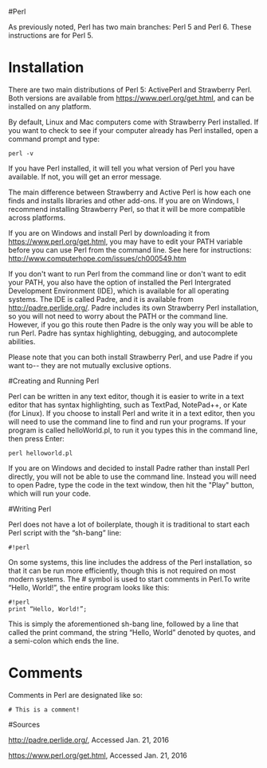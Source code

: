 #Perl

As previously noted, Perl has two main branches: Perl 5 and Perl 6. These instructions are for Perl 5.

# Installation

There are two main distributions of Perl 5: ActivePerl and Strawberry Perl. Both versions
are available from https://www.perl.org/get.html, and can be installed on any platform. 

By default, Linux and Mac computers come with Strawberry Perl installed.  If you want to check 
to see if your computer already has Perl installed, open a command prompt and type:

```
perl -v
```

If you have Perl installed, it will tell you what version of Perl you have available.  If not, you will 
get an error message.

The main difference between Strawberry and Active Perl is how each one finds and installs libraries and 
other add-ons.  If you are on Windows, I recommend installing Strawberry Perl, so that it will be more 
compatible across platforms.

If you are on Windows and install Perl by downloading it from https://www.perl.org/get.html, you may have to edit your 
PATH variable before you can use Perl from the command line.  See here for instructions: http://www.computerhope.com/issues/ch000549.htm

If you don't want to run Perl from the command line or don't want to edit your PATH, you also have the option of installed the Perl  Intergrated Development Environment (IDE), which is available for all operating systems.  The IDE is called Padre, and it is available from http://padre.perlide.org/.  Padre includes its own Strawberry Perl installation, so you will not need to worry about the PATH or the command line.  However, if you go this route then Padre is the only way you will be able to run Perl.  Padre has syntax highlighting, debugging, and autocomplete abilities.

Please note that you can both install Strawberry Perl, and use Padre if you want to-- they are not mutually exclusive options.


#Creating and Running Perl

Perl can be written in any text editor, though it is easier to write in a text editor that has syntax
highlighting, such as TextPad, NotePad++, or Kate (for Linux). If you choose to install Perl and write
it in a text editor, then you will need to use the command line to find and run your programs.  If your program is called 
helloWorld.pl, to run it you types this in the command line, then press Enter:

```
perl helloworld.pl
```

If you are on Windows and decided to install Padre rather than install Perl directly, you will not be able to use the command line.  Instead you will need to open Padre, type the code in the text window, then hit the "Play" button, which will run your code. 

#Writing Perl

Perl does not have a lot of boilerplate, though it is traditional to start each Perl script with the “sh-bang”
line:

```
#!perl
```

On some systems, this line includes the address of the Perl installation, so that it can be run more
efficiently, though this is not required on most modern systems. The # symbol is used to start
comments in Perl.To write “Hello, World!”, the entire program looks like this:

```
#!perl
print “Hello, World!”;
```

This is simply the aforementioned sh-bang line, followed by a line that called the print command, the
string “Hello, World” denoted by quotes, and a semi-colon which ends the line.

# Comments

Comments in Perl are designated like so:

```
# This is a comment!
```



#Sources

http://padre.perlide.org/, Accessed Jan. 21, 2016

https://www.perl.org/get.html, Accessed Jan. 21, 2016
